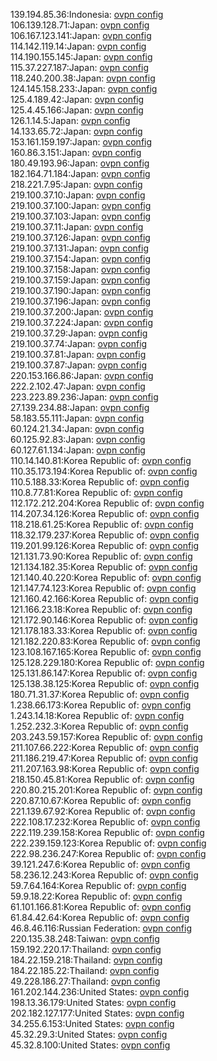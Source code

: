 139.194.85.36:Indonesia: [ovpn config](vpn/139_194_85_36.ovpn)  
106.139.128.71:Japan: [ovpn config](vpn/106_139_128_71.ovpn)  
106.167.123.141:Japan: [ovpn config](vpn/106_167_123_141.ovpn)  
114.142.119.14:Japan: [ovpn config](vpn/114_142_119_14.ovpn)  
114.190.155.145:Japan: [ovpn config](vpn/114_190_155_145.ovpn)  
115.37.227.187:Japan: [ovpn config](vpn/115_37_227_187.ovpn)  
118.240.200.38:Japan: [ovpn config](vpn/118_240_200_38.ovpn)  
124.145.158.233:Japan: [ovpn config](vpn/124_145_158_233.ovpn)  
125.4.189.42:Japan: [ovpn config](vpn/125_4_189_42.ovpn)  
125.4.45.166:Japan: [ovpn config](vpn/125_4_45_166.ovpn)  
126.1.14.5:Japan: [ovpn config](vpn/126_1_14_5.ovpn)  
14.133.65.72:Japan: [ovpn config](vpn/14_133_65_72.ovpn)  
153.161.159.197:Japan: [ovpn config](vpn/153_161_159_197.ovpn)  
160.86.3.151:Japan: [ovpn config](vpn/160_86_3_151.ovpn)  
180.49.193.96:Japan: [ovpn config](vpn/180_49_193_96.ovpn)  
182.164.71.184:Japan: [ovpn config](vpn/182_164_71_184.ovpn)  
218.221.7.95:Japan: [ovpn config](vpn/218_221_7_95.ovpn)  
219.100.37.10:Japan: [ovpn config](vpn/219_100_37_10.ovpn)  
219.100.37.100:Japan: [ovpn config](vpn/219_100_37_100.ovpn)  
219.100.37.103:Japan: [ovpn config](vpn/219_100_37_103.ovpn)  
219.100.37.11:Japan: [ovpn config](vpn/219_100_37_11.ovpn)  
219.100.37.126:Japan: [ovpn config](vpn/219_100_37_126.ovpn)  
219.100.37.131:Japan: [ovpn config](vpn/219_100_37_131.ovpn)  
219.100.37.154:Japan: [ovpn config](vpn/219_100_37_154.ovpn)  
219.100.37.158:Japan: [ovpn config](vpn/219_100_37_158.ovpn)  
219.100.37.159:Japan: [ovpn config](vpn/219_100_37_159.ovpn)  
219.100.37.190:Japan: [ovpn config](vpn/219_100_37_190.ovpn)  
219.100.37.196:Japan: [ovpn config](vpn/219_100_37_196.ovpn)  
219.100.37.200:Japan: [ovpn config](vpn/219_100_37_200.ovpn)  
219.100.37.224:Japan: [ovpn config](vpn/219_100_37_224.ovpn)  
219.100.37.29:Japan: [ovpn config](vpn/219_100_37_29.ovpn)  
219.100.37.74:Japan: [ovpn config](vpn/219_100_37_74.ovpn)  
219.100.37.81:Japan: [ovpn config](vpn/219_100_37_81.ovpn)  
219.100.37.87:Japan: [ovpn config](vpn/219_100_37_87.ovpn)  
220.153.166.86:Japan: [ovpn config](vpn/220_153_166_86.ovpn)  
222.2.102.47:Japan: [ovpn config](vpn/222_2_102_47.ovpn)  
223.223.89.236:Japan: [ovpn config](vpn/223_223_89_236.ovpn)  
27.139.234.88:Japan: [ovpn config](vpn/27_139_234_88.ovpn)  
58.183.55.111:Japan: [ovpn config](vpn/58_183_55_111.ovpn)  
60.124.21.34:Japan: [ovpn config](vpn/60_124_21_34.ovpn)  
60.125.92.83:Japan: [ovpn config](vpn/60_125_92_83.ovpn)  
60.127.61.134:Japan: [ovpn config](vpn/60_127_61_134.ovpn)  
110.14.140.81:Korea Republic of: [ovpn config](vpn/110_14_140_81.ovpn)  
110.35.173.194:Korea Republic of: [ovpn config](vpn/110_35_173_194.ovpn)  
110.5.188.33:Korea Republic of: [ovpn config](vpn/110_5_188_33.ovpn)  
110.8.77.81:Korea Republic of: [ovpn config](vpn/110_8_77_81.ovpn)  
112.172.212.204:Korea Republic of: [ovpn config](vpn/112_172_212_204.ovpn)  
114.207.34.126:Korea Republic of: [ovpn config](vpn/114_207_34_126.ovpn)  
118.218.61.25:Korea Republic of: [ovpn config](vpn/118_218_61_25.ovpn)  
118.32.179.237:Korea Republic of: [ovpn config](vpn/118_32_179_237.ovpn)  
119.201.99.126:Korea Republic of: [ovpn config](vpn/119_201_99_126.ovpn)  
121.131.73.90:Korea Republic of: [ovpn config](vpn/121_131_73_90.ovpn)  
121.134.182.35:Korea Republic of: [ovpn config](vpn/121_134_182_35.ovpn)  
121.140.40.220:Korea Republic of: [ovpn config](vpn/121_140_40_220.ovpn)  
121.147.74.123:Korea Republic of: [ovpn config](vpn/121_147_74_123.ovpn)  
121.160.42.166:Korea Republic of: [ovpn config](vpn/121_160_42_166.ovpn)  
121.166.23.18:Korea Republic of: [ovpn config](vpn/121_166_23_18.ovpn)  
121.172.90.146:Korea Republic of: [ovpn config](vpn/121_172_90_146.ovpn)  
121.178.183.33:Korea Republic of: [ovpn config](vpn/121_178_183_33.ovpn)  
121.182.220.83:Korea Republic of: [ovpn config](vpn/121_182_220_83.ovpn)  
123.108.167.165:Korea Republic of: [ovpn config](vpn/123_108_167_165.ovpn)  
125.128.229.180:Korea Republic of: [ovpn config](vpn/125_128_229_180.ovpn)  
125.131.86.147:Korea Republic of: [ovpn config](vpn/125_131_86_147.ovpn)  
125.138.38.125:Korea Republic of: [ovpn config](vpn/125_138_38_125.ovpn)  
180.71.31.37:Korea Republic of: [ovpn config](vpn/180_71_31_37.ovpn)  
1.238.66.173:Korea Republic of: [ovpn config](vpn/1_238_66_173.ovpn)  
1.243.14.18:Korea Republic of: [ovpn config](vpn/1_243_14_18.ovpn)  
1.252.232.3:Korea Republic of: [ovpn config](vpn/1_252_232_3.ovpn)  
203.243.59.157:Korea Republic of: [ovpn config](vpn/203_243_59_157.ovpn)  
211.107.66.222:Korea Republic of: [ovpn config](vpn/211_107_66_222.ovpn)  
211.186.219.47:Korea Republic of: [ovpn config](vpn/211_186_219_47.ovpn)  
211.207.163.98:Korea Republic of: [ovpn config](vpn/211_207_163_98.ovpn)  
218.150.45.81:Korea Republic of: [ovpn config](vpn/218_150_45_81.ovpn)  
220.80.215.201:Korea Republic of: [ovpn config](vpn/220_80_215_201.ovpn)  
220.87.10.67:Korea Republic of: [ovpn config](vpn/220_87_10_67.ovpn)  
221.139.67.92:Korea Republic of: [ovpn config](vpn/221_139_67_92.ovpn)  
222.108.17.232:Korea Republic of: [ovpn config](vpn/222_108_17_232.ovpn)  
222.119.239.158:Korea Republic of: [ovpn config](vpn/222_119_239_158.ovpn)  
222.239.159.123:Korea Republic of: [ovpn config](vpn/222_239_159_123.ovpn)  
222.98.236.247:Korea Republic of: [ovpn config](vpn/222_98_236_247.ovpn)  
39.121.247.6:Korea Republic of: [ovpn config](vpn/39_121_247_6.ovpn)  
58.236.12.243:Korea Republic of: [ovpn config](vpn/58_236_12_243.ovpn)  
59.7.64.164:Korea Republic of: [ovpn config](vpn/59_7_64_164.ovpn)  
59.9.18.22:Korea Republic of: [ovpn config](vpn/59_9_18_22.ovpn)  
61.101.166.81:Korea Republic of: [ovpn config](vpn/61_101_166_81.ovpn)  
61.84.42.64:Korea Republic of: [ovpn config](vpn/61_84_42_64.ovpn)  
46.8.46.116:Russian Federation: [ovpn config](vpn/46_8_46_116.ovpn)  
220.135.38.248:Taiwan: [ovpn config](vpn/220_135_38_248.ovpn)  
159.192.220.17:Thailand: [ovpn config](vpn/159_192_220_17.ovpn)  
184.22.159.218:Thailand: [ovpn config](vpn/184_22_159_218.ovpn)  
184.22.185.22:Thailand: [ovpn config](vpn/184_22_185_22.ovpn)  
49.228.186.27:Thailand: [ovpn config](vpn/49_228_186_27.ovpn)  
161.202.144.236:United States: [ovpn config](vpn/161_202_144_236.ovpn)  
198.13.36.179:United States: [ovpn config](vpn/198_13_36_179.ovpn)  
202.182.127.177:United States: [ovpn config](vpn/202_182_127_177.ovpn)  
34.255.6.153:United States: [ovpn config](vpn/34_255_6_153.ovpn)  
45.32.29.3:United States: [ovpn config](vpn/45_32_29_3.ovpn)  
45.32.8.100:United States: [ovpn config](vpn/45_32_8_100.ovpn)  
